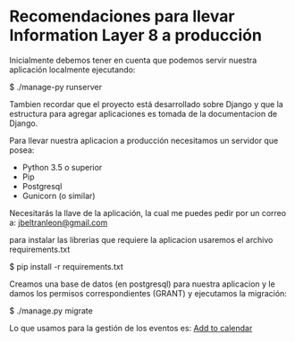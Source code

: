 # Recomendaciones para llevar Information Layer 8 a producción

Inicialmente debemos tener en cuenta que podemos servir nuestra aplicación localmente ejecutando: 

$ ./manage-py runserver

Tambien recordar que el proyecto está desarrollado sobre Django y que la estructura para agregar aplicaciones es tomada de la documentacion de Django.


Para llevar nuestra aplicacion a producción necesitamos un servidor que posea:
* Python 3.5 o superior
* Pip
* Postgresql
* Gunicorn (o similar)

Necesitarás la llave de la aplicación, la cual me puedes pedir por un correo a: jbeltranleon@gmail.com

para instalar las librerias que requiere la aplicacion usaremos el archivo requirements.txt

$ pip install -r requirements.txt

Creamos una base de datos (en postgresql) para nuestra aplicacion y le damos los permisos correspondientes (GRANT) y ejecutamos la migración:

$ ./manage.py migrate

Lo que usamos para la gestión de los eventos es: [Add to calendar](http://addtocalendar.com/)



